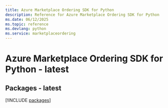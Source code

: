 ```yaml
---
title: Azure Marketplace Ordering SDK for Python
description: Reference for Azure Marketplace Ordering SDK for Python
ms.date: 06/12/2025
ms.topic: reference
ms.devlang: python
ms.service: marketplaceordering
---
```

# Azure Marketplace Ordering SDK for Python - latest
## Packages - latest
[!INCLUDE [packages](marketplace-ordering-index.md)]